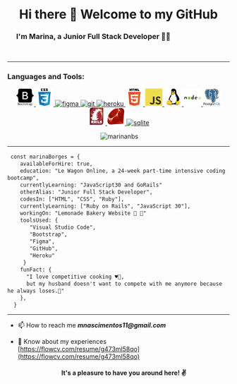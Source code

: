   <h1 align="center"> Hi there 👋 Welcome to my GitHub</h1>
  <h3 align="left" style="margin-left: 20px;">I'm Marina, a Junior Full Stack Developer 👩‍💻</h3>
  <br>
  <hr>
<h3 align="left">Languages and Tools:</h3>
<p align="center"> <a href="https://getbootstrap.com" target="_blank" rel="noreferrer"> <img src="https://raw.githubusercontent.com/devicons/devicon/master/icons/bootstrap/bootstrap-plain-wordmark.svg" alt="bootstrap" width="40" height="40"/> </a> <a href="https://www.w3schools.com/css/" target="_blank" rel="noreferrer"> <img src="https://raw.githubusercontent.com/devicons/devicon/master/icons/css3/css3-original-wordmark.svg" alt="css3" width="40" height="40"/> </a> <a href="https://www.figma.com/" target="_blank" rel="noreferrer"> <img src="https://www.vectorlogo.zone/logos/figma/figma-icon.svg" alt="figma" width="40" height="40"/> </a> <a href="https://git-scm.com/" target="_blank" rel="noreferrer"> <img src="https://www.vectorlogo.zone/logos/git-scm/git-scm-icon.svg" alt="git" width="40" height="40"/> </a> <a href="https://heroku.com" target="_blank" rel="noreferrer"> <img src="https://www.vectorlogo.zone/logos/heroku/heroku-icon.svg" alt="heroku" width="40" height="40"/> </a> <a href="https://www.w3.org/html/" target="_blank" rel="noreferrer"> <img src="https://raw.githubusercontent.com/devicons/devicon/master/icons/html5/html5-original-wordmark.svg" alt="html5" width="40" height="40"/> </a> <a href="https://developer.mozilla.org/en-US/docs/Web/JavaScript" target="_blank" rel="noreferrer"> <img src="https://raw.githubusercontent.com/devicons/devicon/master/icons/javascript/javascript-original.svg" alt="javascript" width="40" height="40"/> </a> <a href="https://www.linux.org/" target="_blank" rel="noreferrer"> <img src="https://raw.githubusercontent.com/devicons/devicon/master/icons/linux/linux-original.svg" alt="linux" width="40" height="40"/> </a> <a href="https://nodejs.org" target="_blank" rel="noreferrer"> <img src="https://raw.githubusercontent.com/devicons/devicon/master/icons/nodejs/nodejs-original-wordmark.svg" alt="nodejs" width="40" height="40"/> </a> <a href="https://www.postgresql.org" target="_blank" rel="noreferrer"> <img src="https://raw.githubusercontent.com/devicons/devicon/master/icons/postgresql/postgresql-original-wordmark.svg" alt="postgresql" width="40" height="40"/> </a> <a href="https://rubyonrails.org" target="_blank" rel="noreferrer"> <img src="https://raw.githubusercontent.com/devicons/devicon/master/icons/rails/rails-original-wordmark.svg" alt="rails" width="40" height="40"/> </a> <a href="https://www.ruby-lang.org/en/" target="_blank" rel="noreferrer"> <img src="https://raw.githubusercontent.com/devicons/devicon/master/icons/ruby/ruby-original.svg" alt="ruby" width="40" height="40"/> </a> <a href="https://www.sqlite.org/" target="_blank" rel="noreferrer"> <img src="https://www.vectorlogo.zone/logos/sqlite/sqlite-icon.svg" alt="sqlite" width="40" height="40"/> </a> </p>

<p align="center">&nbsp;<img  src="https://github-readme-stats.vercel.app/api?username=marinanbs&show_icons=true&locale=en" alt="marinanbs" /></p>

<hr>
                                    
     const marinaBorges = {
        availableForHire: true,
        education: "Le Wagon Online, a 24-week part-time intensive coding bootcamp",
        currentlyLearning: "JavaScript30 and GoRails"
        otherAlias: "Junior Full Stack Developer",
        codesIn: ["HTML", "CSS", "Ruby"],
        currentlyLearning: ["Ruby on Rails", "JavaScript 30"],
        workingOn: "Lemonade Bakery Website 🍋 🎨"
        toolsUsed: {
           "Visual Studio Code",
           "Bootstrap",
           "Figma",
           "GitHub",
           "Heroku"
         }
        funFact: {
          "I love competitive cooking ♥🦞,
          but my husband doesn't want to compete with me anymore because he always loses.💪"
        },
      }
<hr>

- 📫 How to reach me **_mnascimentos11@gmail.com_**

- 📄 Know about my experiences [https://flowcv.com/resume/g473ml58qo](https://flowcv.com/resume/g473ml58qo)

  <h4 align="center"> It's a pleasure to have you around here! ✌</h4>
  <br>
